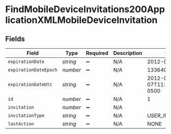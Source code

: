 # FindMobileDeviceInvitations200ApplicationXMLMobileDeviceInvitation


## Fields

| Field                        | Type                         | Required                     | Description                  | Example                      |
| ---------------------------- | ---------------------------- | ---------------------------- | ---------------------------- | ---------------------------- |
| `expirationDate`             | *string*                     | :heavy_minus_sign:           | N/A                          | 2012-05-07 11:13:35          |
| `expirationDateEpoch`        | *number*                     | :heavy_minus_sign:           | N/A                          | 1336407215609                |
| `expirationDateUtc`          | *string*                     | :heavy_minus_sign:           | N/A                          | 2012-05-07T11:13:35.609-0500 |
| `id`                         | *number*                     | :heavy_minus_sign:           | N/A                          | 1                            |
| `invitation`                 | *number*                     | :heavy_minus_sign:           | N/A                          |                              |
| `invitationType`             | *string*                     | :heavy_minus_sign:           | N/A                          | USER_INITATIED_EMAIL         |
| `lastAction`                 | *string*                     | :heavy_minus_sign:           | N/A                          | NONE                         |